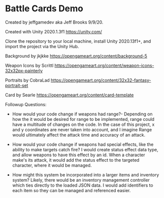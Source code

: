 # Battle Cards Demo

Created by jeffgamedev aka Jeff Brooks 9/9/20.

Created with Unity 2020.1.3f1 https://unity.com/

Clone the repository to your local machine, install Unity 2020.13f1+, and import the project via the Unity Hub.

Background by jkjkke https://opengameart.org/content/background-5

Weapon Icons by Scrittl https://opengameart.org/content/weapon-icons-32x32px-painterly

Portraits by CobraLad https://opengameart.org/content/32x32-fantasy-portrait-set

Card by Searle https://opengameart.org/content/card-template

Followup Questions:

  * How would your code change if weapons had range?-
  Depending on how the it would be desired for range to be implemented, range could have a multitude of changes on the code. In the case of this project, x and y coordinates are never taken into account, and I imagine Range would ultimately affect the attack time and accuracy of an attack.
  
  * How would your code change if weapons had special effects, like the ability to make targets catch fire? I would create status effect data type, and allow weapons to have this effect by an id. When a character make's its attack, it would add the status effect to the targeted character, where it would be managed.
  
  * How might this system be incorporated into a larger items and inventory system? Likely, there would be an inventory management controller which ties directly to the loaded JSON data. I would add identifiers to each item so they can be managed and referenced easier.
